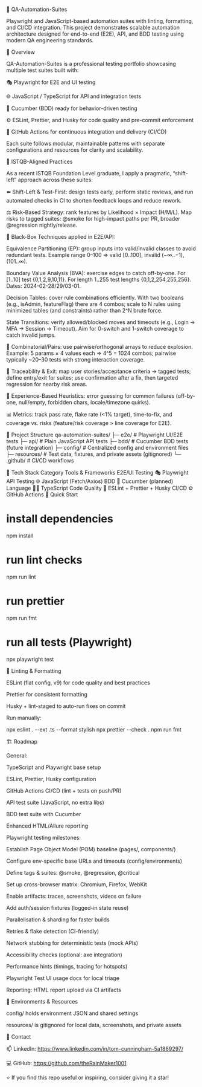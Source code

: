 🎯 QA-Automation-Suites

Playwright and JavaScript-based automation suites with linting, formatting, and CI/CD integration.
This project demonstrates scalable automation architecture designed for end-to-end (E2E), API, and BDD testing using modern QA engineering standards.

🚀 Overview

QA-Automation-Suites is a professional testing portfolio showcasing multiple test suites built with:

🎭 Playwright for E2E and UI testing

🌐 JavaScript / TypeScript for API and integration tests

🧩 Cucumber (BDD) ready for behavior-driven testing

⚙️ ESLint, Prettier, and Husky for code quality and pre-commit enforcement

🧱 GitHub Actions for continuous integration and delivery (CI/CD)

Each suite follows modular, maintainable patterns with separate configurations and resources for clarity and scalability.

🧠 ISTQB-Aligned Practices

As a recent ISTQB Foundation Level graduate, I apply a pragmatic, “shift-left” approach across these suites:

⬅️ Shift-Left & Test-First: design tests early, perform static reviews, and run automated checks in CI to shorten feedback loops and reduce rework.

⚖️ Risk-Based Strategy: rank features by Likelihood × Impact (H/M/L). Map risks to tagged suites: @smoke for high-impact paths per PR, broader @regression nightly/release.

🎯 Black-Box Techniques applied in E2E/API:

Equivalence Partitioning (EP): group inputs into valid/invalid classes to avoid redundant tests. Example range 0–100 ⇒ valid [0..100], invalid (−∞..−1), (101..∞).

Boundary Value Analysis (BVA): exercise edges to catch off-by-one. For [1..10] test {0,1,2,9,10,11}. For length 1..255 test lengths {0,1,2,254,255,256}. Dates: 2024-02-28/29/03-01.

Decision Tables: cover rule combinations efficiently. With two booleans (e.g., isAdmin, featureFlag) there are 4 combos; scale to N rules using minimized tables (and constraints) rather than 2^N brute force.

State Transitions: verify allowed/blocked moves and timeouts (e.g., Login → MFA → Session → Timeout). Aim for 0-switch and 1-switch coverage to catch invalid jumps.

🔢 Combinatorial/Pairs: use pairwise/orthogonal arrays to reduce explosion. Example: 5 params × 4 values each ⇒ 4^5 = 1024 combos; pairwise typically ~20–30 tests with strong interaction coverage.

🧭 Traceability & Exit: map user stories/acceptance criteria → tagged tests; define entry/exit for suites; use confirmation after a fix, then targeted regression for nearby risk areas.

🧪 Experience-Based Heuristics: error guessing for common failures (off-by-one, null/empty, forbidden chars, locale/timezone quirks).

📊 Metrics: track pass rate, flake rate (<1% target), time-to-fix, and coverage vs. risks (feature/risk coverage > line coverage for E2E).

🧩 Project Structure
qa-automation-suites/
├─ e2e/         # Playwright UI/E2E tests
├─ api/         # Plain JavaScript API tests
├─ bdd/         # Cucumber BDD tests (future integration)
├─ config/      # Centralized config and environment files
├─ resources/   # Test data, fixtures, and private assets (gitignored)
└─ .github/     # CI/CD workflows

🧰 Tech Stack
Category	Tools & Frameworks
E2E/UI Testing	🎭 Playwright
API Testing	🌐 JavaScript (Fetch/Axios)
BDD	🧩 Cucumber (planned)
Language	🦸‍♂️ TypeScript
Code Quality	🧹 ESLint + Prettier + Husky
CI/CD	⚙️ GitHub Actions
🧪 Quick Start
# install dependencies
npm install

# run lint checks
npm run lint

# run prettier
npm run fmt

# run all tests (Playwright)
npx playwright test

🧱 Linting & Formatting

ESLint (flat config, v9) for code quality and best practices

Prettier for consistent formatting

Husky + lint-staged to auto-run fixes on commit

Run manually:

npx eslint . --ext .ts --format stylish
npx prettier --check .
npm run fmt

🏗️ Roadmap

General:

 TypeScript and Playwright base setup

 ESLint, Prettier, Husky configuration

 GitHub Actions CI/CD (lint + tests on push/PR)

 API test suite (JavaScript, no extra libs)

 BDD test suite with Cucumber

 Enhanced HTML/Allure reporting

Playwright testing milestones:

 Establish Page Object Model (POM) baseline (pages/, components/)

 Configure env-specific base URLs and timeouts (config/environments)

 Define tags & suites: @smoke, @regression, @critical

 Set up cross-browser matrix: Chromium, Firefox, WebKit

 Enable artifacts: traces, screenshots, videos on failure

 Add auth/session fixtures (logged-in state reuse)

 Parallelisation & sharding for faster builds

 Retries & flake detection (CI-friendly)

 Network stubbing for deterministic tests (mock APIs)

 Accessibility checks (optional: axe integration)

 Performance hints (timings, tracing for hotspots)

 Playwright Test UI usage docs for local triage

 Reporting: HTML report upload via CI artifacts

🔐 Environments & Resources

config/ holds environment JSON and shared settings

resources/ is gitignored for local data, screenshots, and private assets

💬 Contact

📫 LinkedIn: https://www.linkedin.com/in/tom-cunningham-5a1869297/

💻 GitHub: https://github.com/theRainMaker1001

⭐ If you find this repo useful or inspiring, consider giving it a star!